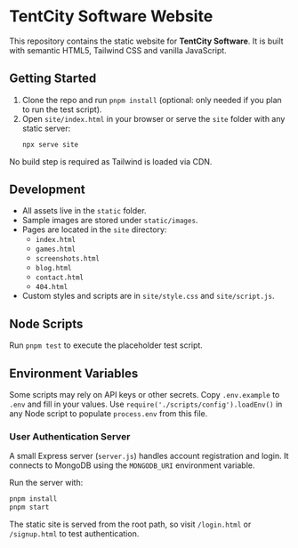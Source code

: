 # TentCity Software Website

This repository contains the static website for **TentCity Software**. It is built with semantic HTML5, Tailwind CSS and vanilla JavaScript.

## Getting Started

1. Clone the repo and run `pnpm install` (optional: only needed if you plan to run the test script).
2. Open `site/index.html` in your browser or serve the `site` folder with any static server:
   ```bash
   npx serve site
   ```

No build step is required as Tailwind is loaded via CDN.

## Development

- All assets live in the `static` folder.
- Sample images are stored under `static/images`.
- Pages are located in the `site` directory:
  - `index.html`
  - `games.html`
  - `screenshots.html`
  - `blog.html`
  - `contact.html`
  - `404.html`
- Custom styles and scripts are in `site/style.css` and `site/script.js`.

## Node Scripts

Run `pnpm test` to execute the placeholder test script.

## Environment Variables

Some scripts may rely on API keys or other secrets. Copy `.env.example` to `.env`
and fill in your values. Use `require('./scripts/config').loadEnv()` in any Node
script to populate `process.env` from this file.

### User Authentication Server

A small Express server (`server.js`) handles account registration and login. It connects to MongoDB using the `MONGODB_URI` environment variable.

Run the server with:

```bash
pnpm install
pnpm start
```

The static site is served from the root path, so visit `/login.html` or `/signup.html` to test authentication.
